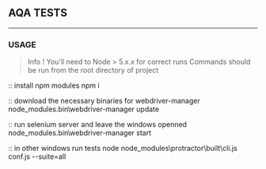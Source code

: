 ## AQA TESTS 
***

### USAGE

> Info !
> You'll need to Node > 5.x.x for correct runs
> Commands should be run from the root directory of project

:: install npm modules 
    npm i

:: download the necessary binaries for webdriver-manager
    node_modules\.bin\webdriver-manager update

:: run selenium server and leave the windows openned
    node_modules\.bin\webdriver-manager start

:: in other windows run tests
    node node_modules\protractor\built\cli.js conf.js --suite=all